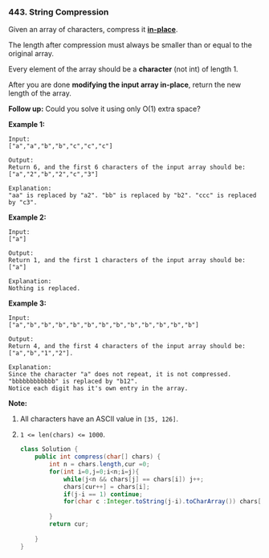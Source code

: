 ### 443. String Compression

Given an array of characters, compress it [**in-place**](https://en.wikipedia.org/wiki/In-place_algorithm).

The length after compression must always be smaller than or equal to the original array.

Every element of the array should be a **character** (not int) of length 1.

After you are done **modifying the input array in-place**, return the new length of the array.

**Follow up:**
Could you solve it using only O(1) extra space?

**Example 1:**

```
Input:
["a","a","b","b","c","c","c"]

Output:
Return 6, and the first 6 characters of the input array should be: ["a","2","b","2","c","3"]

Explanation:
"aa" is replaced by "a2". "bb" is replaced by "b2". "ccc" is replaced by "c3".
```

 

**Example 2:**

```
Input:
["a"]

Output:
Return 1, and the first 1 characters of the input array should be: ["a"]

Explanation:
Nothing is replaced.
```

 

**Example 3:**

```
Input:
["a","b","b","b","b","b","b","b","b","b","b","b","b"]

Output:
Return 4, and the first 4 characters of the input array should be: ["a","b","1","2"].

Explanation:
Since the character "a" does not repeat, it is not compressed. "bbbbbbbbbbbb" is replaced by "b12".
Notice each digit has it's own entry in the array.
```

**Note:**

1. All characters have an ASCII value in `[35, 126]`.

2. `1 <= len(chars) <= 1000`.

   ~~~java
   class Solution {
       public int compress(char[] chars) {
           int n = chars.length,cur =0;
           for(int i=0,j=0;i<n;i=j){
               while(j<n && chars[j] == chars[i]) j++;
               chars[cur++] = chars[i];
               if(j-i == 1) continue;
               for(char c :Integer.toString(j-i).toCharArray()) chars[cur++] = c;
               
           }
           return cur;
           
       }
   }
   ~~~

   